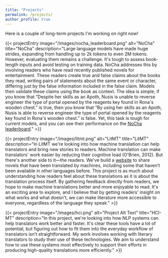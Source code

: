 ```yaml
---
title: "Projects"
permalink: /projects/
author_profile: true
---
```


Here is a couple of long-term projects I'm working on right now!

{{< projectEntry image="/images/nocha_leaderboard.png" alt="NoCha" title="NoCha" description="Large language models have made huge strides, expanding from handling up to 2k tokens to even 2M tokens. However, evaluating them remains a challenge. It's tough to assess book-length inputs and avoid testing on training data. NoCha addresses this by involving readers who have read recently published novels for entertainment. These readers create true and false claims about the books they read, writing pairs of statements about the same event or character, differing just by the false information included in the false claim. Models then validate these claims using the book as context. The idea is simple, if you know that “Despite her skills as an Apoth, Nusis is unable to reverse engineer the type of portal opened by the reagents key found in Rona's wooden chest.” is true, then you know that “By using her skills as an Apoth, Nusis is able to reverse engineer the type of portal opened by the reagents key found in Rona's wooden chest.” is false. Yet, this task is tough for current models, and you can see their performance on the <a href='https://novelchallenge.github.io/' target='_blank'>NoCha leaderboard</a>." >}}


{{< projectEntry image="/images/litmt.png" alt="LitMT" title="LitMT" description="In LitMT we're looking into how machine translation can help translators and bring new stories to readers. Machine translation can make translators' work easier by reducing their cognitive load (O'Brien, 2012). But there's another side to it—the readers. We've build a <a href='https://www.litmt.org/' target='_blank'>website</a> to share novels that have been translated by machines, including some that haven’t been available in other languages before. This project is as much about understanding how readers feel about these translations as it is about the translation process itself. By gathering feedback directly from readers, we hope to make machine translations better and more enjoyable to read. It's an exciting area to explore, and I believe that by getting readers' insight on what works and what doesn't, we can make literature more accessible to everyone, regardless of the language they speak." >}}


{{< projectEntry image="/images/hci.png" alt="Project Alt Text" title="HCI-MT" description="In this project, we're looking into how NLP systems can help translators work better and faster. It's clear these tools have a lot of potential, but figuring out how to fit them into the everyday workflow of translators isn’t straightforward. My work involves working with literary translators to study their use of these technologies. We aim to understand how to use these systems most effectively to support their efforts in producing high-quality translations more efficiently." >}}




